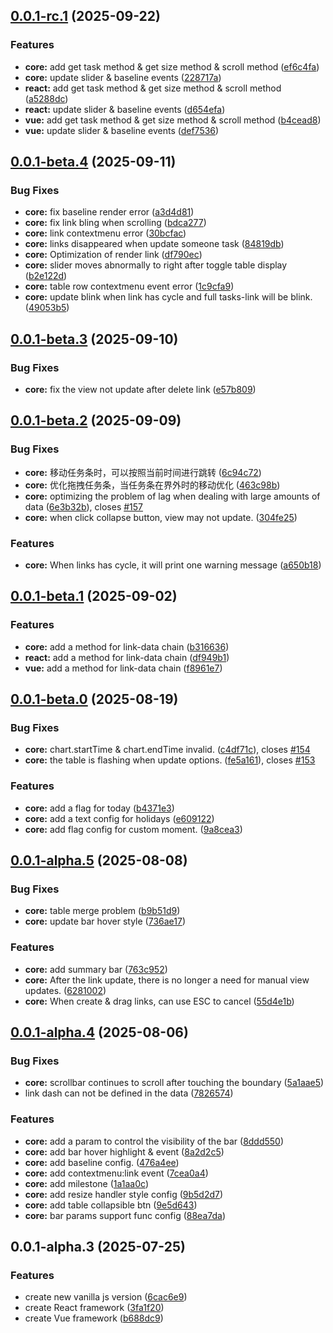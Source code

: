 ## [0.0.1-rc.1](https://github.com/xpyjs/gantt/compare/v0.0.1-beta.4...v0.0.1-rc.1) (2025-09-22)


### Features

* **core:** add get task method & get size method & scroll method ([ef6c4fa](https://github.com/xpyjs/gantt/commit/ef6c4fa156dc10a6fea2e9b6755866f5a7217d4b))
* **core:** update slider & baseline events ([228717a](https://github.com/xpyjs/gantt/commit/228717a0a5a558fc9becbb508154e615ace28589))
* **react:** add get task method & get size method & scroll method ([a5288dc](https://github.com/xpyjs/gantt/commit/a5288dcc6228edf6f8773b2619e944c6efd03b38))
* **react:** update slider & baseline events ([d654efa](https://github.com/xpyjs/gantt/commit/d654efad86d2d26e2a82735eea1cf96173ab2789))
* **vue:** add get task method & get size method & scroll method ([b4cead8](https://github.com/xpyjs/gantt/commit/b4cead8cc87be17ccea1f27f80fafbc83f9c55be))
* **vue:** update slider & baseline events ([def7536](https://github.com/xpyjs/gantt/commit/def753653e8e0463e6b6274d108e48bf2c2bbcaf))



## [0.0.1-beta.4](https://github.com/xpyjs/gantt/compare/v0.0.1-beta.3...v0.0.1-beta.4) (2025-09-11)


### Bug Fixes

* **core:** fix baseline render error ([a3d4d81](https://github.com/xpyjs/gantt/commit/a3d4d819af4937233ca23b4aee4665634a075af5))
* **core:** fix link bling when scrolling ([bdca277](https://github.com/xpyjs/gantt/commit/bdca27781f88c8ff56f3923b010b5f1df18faebc))
* **core:** link contextmenu error ([30bcfac](https://github.com/xpyjs/gantt/commit/30bcfac1be464dd3b47b3ea419d4df4265f3879c))
* **core:** links disappeared when update someone task ([84819db](https://github.com/xpyjs/gantt/commit/84819dbbc2b2d840d8179dbbee83edcafff9a207))
* **core:** Optimization of render link ([df790ec](https://github.com/xpyjs/gantt/commit/df790ec5458e4eac543e16112ab1f307c440577a))
* **core:** slider moves abnormally to right after toggle table display ([b2e122d](https://github.com/xpyjs/gantt/commit/b2e122de74c8a5380a19ecfdaa2a477e688bd1c0))
* **core:** table row contextmenu event error ([1c9cfa9](https://github.com/xpyjs/gantt/commit/1c9cfa98e862cca200ef36384f41b7fe671fe2f6))
* **core:** update blink when link has cycle and full tasks-link will be blink. ([49053b5](https://github.com/xpyjs/gantt/commit/49053b52396c4be4a8714ce4edbd876ccd90e403))



## [0.0.1-beta.3](https://github.com/xpyjs/gantt/compare/v0.0.1-beta.2...v0.0.1-beta.3) (2025-09-10)


### Bug Fixes

* **core:** fix the view not update after delete link ([e57b809](https://github.com/xpyjs/gantt/commit/e57b809d19572a7d733766375a801c52dc193719))



## [0.0.1-beta.2](https://github.com/xpyjs/gantt/compare/v0.0.1-beta.1...v0.0.1-beta.2) (2025-09-09)


### Bug Fixes

* **core:** 移动任务条时，可以按照当前时间进行跳转 ([6c94c72](https://github.com/xpyjs/gantt/commit/6c94c7288e3b8ff7bf886e3cb03af98d818ab8e6))
* **core:** 优化拖拽任务条，当任务条在界外时的移动优化 ([463c98b](https://github.com/xpyjs/gantt/commit/463c98b9f2ad108fb7fbb414acf1b30d64bb5921))
* **core:** optimizing the problem of lag when dealing with large amounts of data ([6e3b32b](https://github.com/xpyjs/gantt/commit/6e3b32b3067cfaf24b51fe26fd66f754d0fd0ee4)), closes [#157](https://github.com/xpyjs/gantt/issues/157)
* **core:** when click collapse button, view may not update. ([304fe25](https://github.com/xpyjs/gantt/commit/304fe25dadb4e8e796a75836bb2cf6c1e96867e4))


### Features

* **core:** When links has cycle, it will print one warning message ([a650b18](https://github.com/xpyjs/gantt/commit/a650b1882333ff8bcba92035cc06249265c11209))



## [0.0.1-beta.1](https://github.com/xpyjs/gantt/compare/v0.0.1-beta.0...v0.0.1-beta.1) (2025-09-02)


### Features

* **core:** add a method for link-data chain ([b316636](https://github.com/xpyjs/gantt/commit/b316636c80d0165277a2ae8d22f020c48fd2c9da))
* **react:** add a method for link-data chain ([df949b1](https://github.com/xpyjs/gantt/commit/df949b1ae7b4f52eef972b1f7d5d5889a316c227))
* **vue:** add a method for link-data chain ([f8961e7](https://github.com/xpyjs/gantt/commit/f8961e70ff62578172dfd8ed89fe8091d7dbfdb2))



## [0.0.1-beta.0](https://github.com/xpyjs/gantt/compare/v0.0.1-alpha.5...v0.0.1-beta.0) (2025-08-19)


### Bug Fixes

* **core:** chart.startTime & chart.endTime invalid. ([c4df71c](https://github.com/xpyjs/gantt/commit/c4df71c8796580562b59329bef0bdb7352f48504)), closes [#154](https://github.com/xpyjs/gantt/issues/154)
* **core:** the table is flashing when update options. ([fe5a161](https://github.com/xpyjs/gantt/commit/fe5a1613e3b6399790cbf4aac9aa077314832b1f)), closes [#153](https://github.com/xpyjs/gantt/issues/153)


### Features

* **core:** add a flag for today ([b4371e3](https://github.com/xpyjs/gantt/commit/b4371e3d09348571cf859130f74e20cc4438d7d4))
* **core:** add a text config for holidays ([e609122](https://github.com/xpyjs/gantt/commit/e60912223265bb8181cbdca4337be8a536b96639))
* **core:** add flag config for custom moment. ([9a8cea3](https://github.com/xpyjs/gantt/commit/9a8cea3e6b0feeb0f3947e2f46468a35cfd4eed2))



## [0.0.1-alpha.5](https://github.com/xpyjs/gantt/compare/v0.0.1-alpha.4...v0.0.1-alpha.5) (2025-08-08)


### Bug Fixes

* **core:** table merge problem ([b9b51d9](https://github.com/xpyjs/gantt/commit/b9b51d95fe469f132d1132096172b2434ecc38ad))
* **core:** update bar hover style ([736ae17](https://github.com/xpyjs/gantt/commit/736ae176e360a791c35e71b258353743c16c73ab))


### Features

* **core:** add summary bar ([763c952](https://github.com/xpyjs/gantt/commit/763c9524af0252420af89e33ab29e3c8a6aacf5e))
* **core:** After the link update, there is no longer a need for manual view updates. ([6281002](https://github.com/xpyjs/gantt/commit/628100204b79ef6025f3773339fc5136307dc04a))
* **core:** When create & drag links, can use ESC to cancel ([55d4e1b](https://github.com/xpyjs/gantt/commit/55d4e1b6872554ec3a265af1502a218631d12b29))



## [0.0.1-alpha.4](https://github.com/xpyjs/gantt/compare/v0.0.1-alpha.3...v0.0.1-alpha.4) (2025-08-06)


### Bug Fixes

* **core:** scrollbar continues to scroll after touching the boundary ([5a1aae5](https://github.com/xpyjs/gantt/commit/5a1aae54493514998d64977df1d89efd1eb520f0))
* link dash can not be defined in the data ([7826574](https://github.com/xpyjs/gantt/commit/7826574720c2a08456467f4be67bac251ea268ac))


### Features

* **core:** add a param to control the visibility of the bar ([8ddd550](https://github.com/xpyjs/gantt/commit/8ddd550d5d73e978e7162544210e97bb030e4f48))
* **core:** add bar hover highlight & event ([8a2d2c5](https://github.com/xpyjs/gantt/commit/8a2d2c5a1d3cb831e256cfab3680c2c4247e6dc5))
* **core:** add baseline config. ([476a4ee](https://github.com/xpyjs/gantt/commit/476a4ee194a72d6244c74812007598beb4732dbe))
* **core:** add contextmenu:link event ([7cea0a4](https://github.com/xpyjs/gantt/commit/7cea0a46cbcb4c022fd2efa1a817662d37a606f7))
* **core:** add milestone ([1a1aa0c](https://github.com/xpyjs/gantt/commit/1a1aa0c39ff8f996f3343f137f1c75c1990eab21))
* **core:** add resize handler style config ([9b5d2d7](https://github.com/xpyjs/gantt/commit/9b5d2d7988eb48193de3adbf1e420b3d153cf4c9))
* **core:** add table collapsible btn ([9e5d643](https://github.com/xpyjs/gantt/commit/9e5d6437c60e9ee51fb727f01b271c5f0d610fa2))
* **core:** bar params support func config ([88ea7da](https://github.com/xpyjs/gantt/commit/88ea7da8d48a997c285525862992738752f0fbdf))



## 0.0.1-alpha.3 (2025-07-25)


### Features

* create new vanilla js version ([6cac6e9](https://github.com/xpyjs/gantt/commit/6cac6e968f4ed7aa0c18f10568ec45d56e7b34a1))
* create React framework ([3fa1f20](https://github.com/xpyjs/gantt/commit/3fa1f20ca17131f113a9093e5a276a7e3bce88e9))
* create Vue framework ([b688dc9](https://github.com/xpyjs/gantt/commit/b688dc9e9432089df1ff2665f31fc049c4381036))



